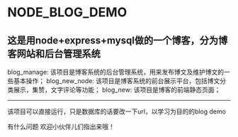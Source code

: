 # NODE_BLOG_DEMO
这是用node+express+mysql做的一个博客，分为博客网站和后台管理系统
----------------------------------------------------------------------------------------------------

blog_manage:
该项目是博客系统的后台管理系统，用来发布博文及维护博文的一些基本操作；
blog_new_node:
该项目是博客系统的前台展示平台，包括博文分类展示，集赞，文字评论等功能；
blog_new:
该项目是博客的前端静态页面；

----------------------------------------------------------------------------------------------------

该项目可以直接运行，只是数据库的话要改一下url，以学习为目的的blog demo

有什么问题 欢迎小伙伴儿们指出来哦！

